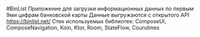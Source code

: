 #BinList
Приложение для загрузки информационных данных по первым 9ми цифрам банковской карты
Данные выгружаются с открытого API https://binlist.net/
Стек используемых библиотек: ComposeUI, ComposeNavigation, Koin, Ktor, Room, StateFlow, Courutines
